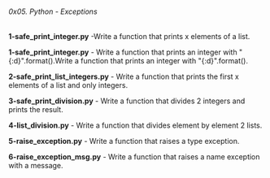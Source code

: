 ###### 0x05. Python - Exceptions

**1-safe_print_integer.py** -Write a function that prints x elements of a list. 

**1-safe_print_integer.py** - Write a function that prints an integer with "{:d}".format().Write a function that prints an integer with "{:d}".format().

**2-safe_print_list_integers.py** - Write a function that prints the first x elements of a list and only integers.

**3-safe_print_division.py** - Write a function that divides 2 integers and prints the result.

**4-list_division.py** - Write a function that divides element by element 2 lists.

**5-raise_exception.py** - Write a function that raises a type exception.

**6-raise_exception_msg.py** - Write a function that raises a name exception with a message.

